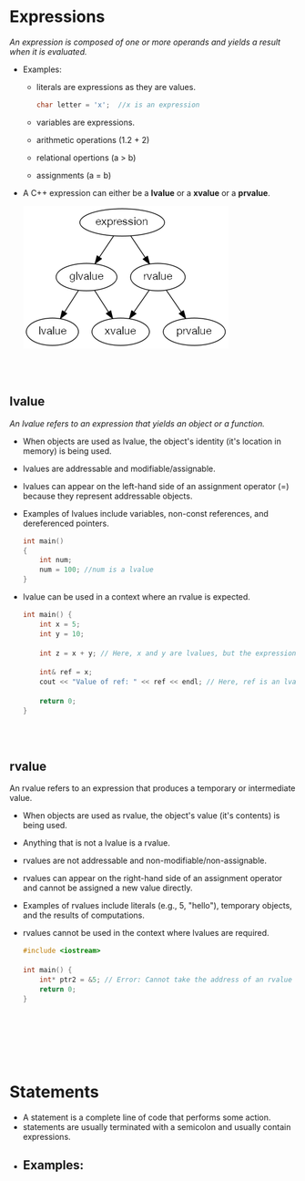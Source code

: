 # Expressions

_An expression is composed of one or more operands and yields a result when it is evaluated._

- Examples:

  - literals are expressions as they are values.

    ```cpp
    char letter = 'x';  //x is an expression
    ```

  - variables are expressions.

  - arithmetic operations (1.2 + 2)
  - relational opertions (a > b)
  - assignments (a = b)

- A C++ expression can either be a **lvalue** or a **xvalue** or a **prvalue**.

  ![img](../_assets/expressions1.png)

<br>
<br>

## lvalue

_An lvalue refers to an expression that yields an object or a function._

- When objects are used as lvalue, the object's identity (it's location in memory) is being used.
- lvalues are addressable and modifiable/assignable.
- lvalues can appear on the left-hand side of an assignment operator (=) because they represent addressable objects.
- Examples of lvalues include variables, non-const references, and dereferenced pointers.

  ```cpp
  int main()
  {
      int num;
      num = 100; //num is a lvalue
  }
  ```

- lvalue can be used in a context where an rvalue is expected.

  ```cpp
  int main() {
      int x = 5;
      int y = 10;

      int z = x + y; // Here, x and y are lvalues, but the expression expects rvalues

      int& ref = x;
      cout << "Value of ref: " << ref << endl; // Here, ref is an lvalue, but cout expects an rvalue

      return 0;
  }
  ```

<br>
<br>

## rvalue

An rvalue refers to an expression that produces a temporary or intermediate value.

- When objects are used as rvalue, the object's value (it's contents) is being used.
- Anything that is not a lvalue is a rvalue.
- rvalues are not addressable and non-modifiable/non-assignable.
- rvalues can appear on the right-hand side of an assignment operator and cannot be assigned a new value directly.
- Examples of rvalues include literals (e.g., 5, "hello"), temporary objects, and the results of computations.

- rvalues cannot be used in the context where lvalues are required.

  ```cpp
  #include <iostream>

  int main() {
      int* ptr2 = &5; // Error: Cannot take the address of an rvalue
      return 0;
  }
  ```

<br>
<br>

<br>
<br>
<br>

# Statements

- A statement is a complete line of code that performs some action.
- statements are usually terminated with a semicolon and usually contain expressions.

* ## Examples:
